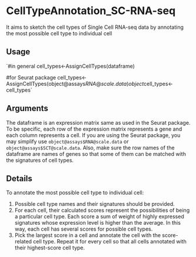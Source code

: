 # CellTypeAnnotation_SC-RNA-seq
It aims to sketch the cell types of Single Cell RNA-seq data by annotating the most possible cell type to individual cell
## Usage
`#in general
cell_types<-AssignCellTypes(dataframe)

#for Seurat package
cell_types<-AssignCellTypes(object@assays$RNA@scale.data)
object$cell_types<-cell_types`

## Arguments
The dataframe is an expression matrix same as used in the Seurat package. To be specific, each row of the expression matrix represents a gene and each column represents a cell. If you are using the Seurat package, you may simplify use `object@assays$RNA@scale.data` or `object@assays$SCT@scale.data`. Also, make sure the row names of the dataframe are names of genes so that some of them can be matched with the signatures of cell types. 
## Details
To annotate the most possible cell type to individual cell:
1. Possible cell type names and their signatures should be provided. 
2. For each cell, their calculated scores represent the possibilities of being a particular cell type. Each score a sum of weight of highly expressed signatures whose expression level is higher than the average. In this way, each cell has several scores for possible cell types.
3. Pick the largest score in a cell and annotate the cell with the score-related cell type. Repeat it for every cell so that all cells annotated with their highest-score cell type.
